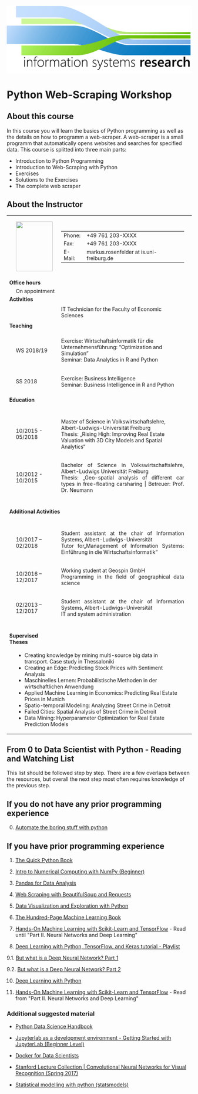 ![University of Freiburg - Chair of Information Systems](./is_logo_UFR.png)

# Python Web-Scraping Workshop

## About this course
In this course you will learn the basics of Python programming as well as the details on how to programm a web-scraper. A web-scraper is a small programm that automatically opens websites and searches for specified data. This course is splitted into three main parts:
- Introduction to Python Programming
- Introduction to Web-Scraping with Python
- Exercises
- Solutions to the Exercises
- The complete web scraper

## About the Instructor
<table class="table6">
<tbody>
<tr>
<td>
<p>&nbsp;</p>
</td>
<td>
<p><img class="image-inline" src="https://www.is.uni-freiburg.de/mitarbeiter/data/Markus-Rosenfelder.jpg" width="100" height="135"></p>
</td>
<td>
<table class="table7">
<tbody>
<tr>
<td>Phone:</td>
<td><span>+49 761 203-XXXX&nbsp;</span></td>
</tr>
<tr>
<td>Fax:</td>
<td><span>+49 761 203-XXXX&nbsp;</span></td>
</tr>
<tr>
<td>E-Mail:</td>
<td>markus.rosenfelder at is.uni-freiburg.de</td>
</tr>
</tbody>
</table>
</td>
</tr>
<tr>
<td colspan="2"><strong>Office hours</strong></td>
<td></td>
</tr>
<tr>
<td></td>
<td>On appointment</td>
<td></td>
</tr>
<tr>
<td colspan="2"><strong>Activities</strong></td>
<td></td>
</tr>
<tr>
<td></td>
<td></td>
<td></td>
</tr>
<tr>
<td></td>
<td></td>
<td>IT Technician for the Faculty of Economic Sciences</td>
</tr>
<tr>
<td></td>
<td></td>
<td></td>
</tr>
<tr>
<td colspan="2"><strong>Teaching</strong></td>
<td></td>
<td></td>
</tr>
<tr>
<td style="text-align: justify; "></td>
<td></td>
<td></td>
</tr>
<tr>
<td style="text-align: justify; "></td>
<td><span>WS 2018/19</span></td>
<td>
<p>Exercise: Wirtschaftsinformatik für die Unternehmensführung: “Optimization and Simulation”<br>Seminar: Data Analytics in R and Python</p>
</td>
</tr>
<tr>
<td style="text-align: justify; "></td>
<td><span>SS 2018</span></td>
<td>
<p>Exercise: Business Intelligence<br>Seminar: Business Intelligence in R and Python</p>
</td>
</tr>
<tr>
<td style="text-align: justify; "></td>
<td><span></span></td>
<td></td>
</tr>
<tr>
<td colspan="2"><strong><span>Education</span></strong></td>
<td>&nbsp;</td>
</tr>
<tr>
<td>&nbsp;</td>
<td>&nbsp;</td>
<td>&nbsp;</td>
</tr>
<tr>
<td></td>
<td><span>10/2015&nbsp;</span><span>- 05/2018</span></td>
<td>
<p>Master of Science in Volkswirtschaftslehre, Albert-Ludwigs-Universität Freiburg<br>Thesis: „Rising High: Improving Real Estate Valuation with 3D City Models and Spatial Analytics“</p>
</td>
</tr>
<tr>
<td>&nbsp;</td>
<td><span>10/2012 - 10/2015</span></td>
<td style="text-align: justify; ">
<p>Bachelor of Science in Volkswirtschaftslehre, Albert-Ludwigs Universität Freiburg<br>Thesis: „Geo-spatial analysis of different car types in free-floating carsharing | Betreuer: Prof. Dr. Neumann</p>
</td>
</tr>
<tr>
<td>&nbsp;</td>
<td>&nbsp;</td>
<td>&nbsp;</td>
</tr>
<tr>
<td colspan="3"><strong>Additional Activities</strong></td>
</tr>
<tr>
<td>&nbsp;</td>
<td>&nbsp;</td>
<td>&nbsp;</td>
</tr>
<tr>
<td></td>
<td>
<p><span>10/2017 – 02/2018</span></p>
</td>
<td style="text-align: justify; ">
<p>Student assistant at the chair of Information Systems, Albert-Ludwigs-Universität<br>Tutor for„Management of Information Systems: Einführung in die Wirtschaftsinformatik“</p>
</td>
</tr>
<tr>
<td></td>
<td>
<p><span><span>10/2016 – 12/2017</span></span></p>
</td>
<td>
<p style="text-align: justify; ">Working student at Geospin GmbH<br>Programming in the field of geographical data science&nbsp;</p>
</td>
</tr>
<tr>
<td>&nbsp;</td>
<td><span>02/2013 – 12/2017</span></td>
<td>
<p style="text-align: justify; "><span>Student assistant at the chair of Information Systems</span>, Albert-Ludwigs-Universität <br>IT and system administration</p>
</td>
</tr>
<tr>
<td style="text-align: justify; ">&nbsp;</td>
<td>&nbsp;</td>
<td>&nbsp;</td>
</tr>
<tr>
<td colspan="2"><strong>Supervised Theses</strong></td>
<td></td>
</tr>
<tr>
<td style="text-align: justify; ">&nbsp;</td>
<td colspan="2">
<ul>
<li>Creating knowledge by mining multi-source big data in transport.&nbsp;Case study in Thessaloniki&nbsp;</li>
<li>Creating an Edge: Predicting Stock Prices with Sentiment Analysis</li>
<li>Maschinelles Lernen: Probabilistische Methoden in der wirtschaftlichen Anwendung</li>
<li>Applied Machine Learning in Economics: Predicting Real Estate Prices in Munich</li>
<li>Spatio-temporal Modeling: Analyzing Street Crime in Detroit</li>
<li>Failed Cities: Spatial Analysis of Street Crime in Detroit</li>
<li>Data Mining: Hyperparameter Optimization for Real Estate Prediction Models</li>
</ul>
</td>
</tr>
</tbody>
</table>


## From 0 to Data Scientist with Python - Reading and Watching List

This list should be followed step by step. There are a few overlaps between the resources, but overall the next step most often requires knowledge of the previous step.

## If you do not have any prior programming experience

0. [Automate the boring stuff with python](https://automatetheboringstuff.com/)

## If you have prior programming experience

1. [The Quick Python Book](https://www.manning.com/books/the-quick-python-book-third-edition)

2. [Intro to Numerical Computing with NumPy (Beginner)](https://www.youtube.com/watch?v=V0D2mhVt7NE)
  
3. [Pandas for Data Analysis](https://www.youtube.com/watch?v=oGzU688xCUs)

4. [Web Scraping with BeautifulSoup and Requests](https://www.youtube.com/watch?v=ng2o98k983k)

5. [Data Visualization and Exploration with Python](https://www.youtube.com/watch?v=KvZ2KSxlWBY)

6. [The Hundred-Page Machine Learning Book](https://www.amazon.de/dp/199957950X)

7. [Hands-On Machine Learning with Scikit-Learn and TensorFlow](http://shop.oreilly.com/product/0636920052289.do) - Read until "Part II. Neural Networks and Deep Learning"

8. [Deep Learning with Python, TensorFlow, and Keras tutorial - Playlist](https://www.youtube.com/watch?v=wQ8BIBpya2k&list=PLQVvvaa0QuDfhTox0AjmQ6tvTgMBZBEXN)

9.1. [But what is a Deep Neural Network? Part 1](https://www.youtube.com/watch?v=aircAruvnKk)

9.2. [But what is a Deep Neural Network? Part 2](https://www.youtube.com/watch?v=IHZwWFHWa-w)

10. [Deep Learning with Python](https://www.manning.com/books/deep-learning-with-python)

11. [Hands-On Machine Learning with Scikit-Learn and TensorFlow](http://shop.oreilly.com/product/0636920052289.do) - Read from "Part II. Neural Networks and Deep Learning"
  
### Additional suggested material

* [Python Data Science Handbook](https://jakevdp.github.io/PythonDataScienceHandbook/)

* [Jupyterlab as a development environment - Getting Started with JupyterLab (Beginner Level)](https://www.youtube.com/watch?v=Gzun8PpyBCo)

* [Docker for Data Scientists](https://towardsdatascience.com/docker-for-data-scientists-5732501f0ba4)

* [Stanford Lecture Collection | Convolutional Neural Networks for Visual Recognition (Spring 2017)](https://www.youtube.com/watch?v=vT1JzLTH4G4&list=PL3FW7Lu3i5JvHM8ljYj-zLfQRF3EO8sYv)

* [Statistical modelling with python (statsmodels)](https://www.youtube.com/watch?v=V86gTgL1FRw)
